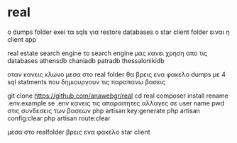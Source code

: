 # real

o dumps folder exei τα sqls για restore databases
o star client folder ειναι η client app 



real estate search engine 
το search engine μας κανει χρηση απο τις databases
athensdb
chaniadb
patradb
thessalonikidb

οταν κανεις κλωνο μεσα στο real folder θα βρεις ενα φακελο dumps
με 4 sql statments που δημιουργουν τις παραπανω βασεις




git clone https://github.com/anawebgr/real
cd real
composer install
rename .env.example se .env
κανεις τις απαραιτητες αλλαγες σε user name pwd στις συνδεσεις των βασεων
php artisan key:generate
php artisan config:clear
php artisan route:clear 

μεσα στο realfolder βρεις ενα φακελο star client
